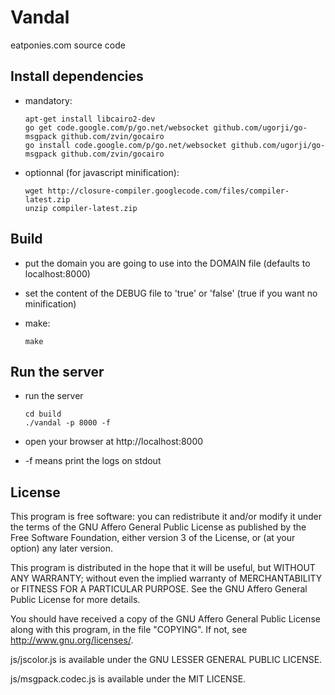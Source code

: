 Vandal
======

eatponies.com source code

Install dependencies
--------------------

 * mandatory:

    ```shell
    apt-get install libcairo2-dev
    go get code.google.com/p/go.net/websocket github.com/ugorji/go-msgpack github.com/zvin/gocairo
    go install code.google.com/p/go.net/websocket github.com/ugorji/go-msgpack github.com/zvin/gocairo
    ```

 * optionnal (for javascript minification):

    ```shell
    wget http://closure-compiler.googlecode.com/files/compiler-latest.zip
    unzip compiler-latest.zip
    ```

Build
-----

 * put the domain you are going to use into the DOMAIN file (defaults to localhost:8000)

 * set the content of the DEBUG file to 'true' or 'false' (true if you want no minification)

 * make:

    ```shell
    make
    ```

Run the server
--------------

 * run the server

    ```shell
    cd build
    ./vandal -p 8000 -f
    ```

 * open your browser at http://localhost:8000
 * -f means print the logs on stdout

License
-------

This program is free software: you can redistribute it and/or modify
it under the terms of the GNU Affero General Public License as
published by the Free Software Foundation, either version 3 of the
License, or (at your option) any later version.

This program is distributed in the hope that it will be useful, but
WITHOUT ANY WARRANTY; without even the implied warranty of
MERCHANTABILITY or FITNESS FOR A PARTICULAR PURPOSE.  See the GNU
Affero General Public License for more details.

You should have received a copy of the GNU Affero General Public
License along with this program, in the file "COPYING".  If not, see
<http://www.gnu.org/licenses/>.

js/jscolor.js is available under the GNU LESSER GENERAL PUBLIC LICENSE.

js/msgpack.codec.js is available under the MIT LICENSE.

